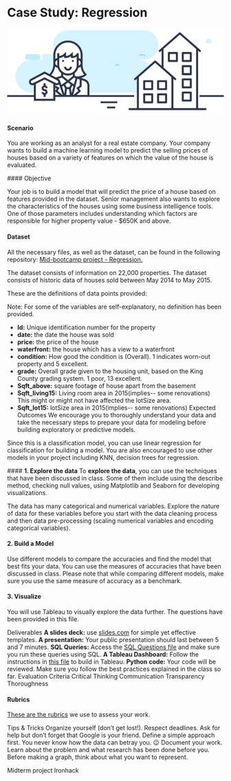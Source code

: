 # Case Study: Regression

![real-state-project.jpeg](https://github.com/marimor62/Midtermproject-Housing/blob/main/real-state-project.jpeg?raw=true)

#### Scenario

You are working as an analyst for a real estate company. Your company wants to build a machine learning model to predict the selling prices of houses based on a variety of features on which the value of the house is evaluated.

#### Objective

Your job is to build a model that will predict the price of a house based on features provided in the dataset. Senior management also wants to explore the characteristics of the houses using some business intelligence tools. One of those parameters includes understanding which factors are responsible for higher property value - $650K and above.

#### Dataset
All the necessary files, as well as the dataset, can be found in the following repository: [Mid-bootcamp project - Regression.](https://github.com/ironhack-edu/data_mid_bootcamp_project_regression)

The dataset consists of information on 22,000 properties. The dataset consists of historic data of houses sold between May 2014 to May 2015.

These are the definitions of data points provided:

Note: For some of the variables are self-explanatory, no definition has been provided.

* **Id:** Unique identification number for the property
* **date:** the date the house was sold
* **price:** the price of the house
* **waterfront:** the house which has a view to a waterfront
* **condition:** How good the condition is (Overall). 1 indicates worn-out property and 5 excellent.
* **grade:** Overall grade given to the housing unit, based on the King County grading system. 1 poor, 13 excellent.
* **Sqft_above:** square footage of house apart from the basement
* **Sqft_living15:** Living room area in 2015(implies-- some renovations) This might or might not have affected the lotSize area.
* **Sqft_lot15:** lotSize area in 2015(implies-- some renovations)
Expected Outcomes
We encourage you to thoroughly understand your data and take the necessary steps to prepare your data for modeling before building exploratory or predictive models.

Since this is a classification model, you can use linear regression for classification for building a model. You are also encouraged to use other models in your project including KNN, decision trees for regression.

#### **1. Explore the data**
To **explore the data**, you can use the techniques that have been discussed in class. Some of them include using the describe method, checking null values, using Matplotlib and Seaborn for developing visualizations.

The data has many categorical and numerical variables. Explore the nature of data for these variables before you start with the data cleaning process and then data pre-processing (scaling numerical variables and encoding categorical variables).

#### **2. Build a Model**
Use different models to compare the accuracies and find the model that best fits your data. You can use the measures of accuracies that have been discussed in class. Please note that while comparing different models, make sure you use the same measure of accuracy as a benchmark.

#### **3. Visualize**
You will use Tableau to visually explore the data further. The questions have been provided in this file.

Deliverables
**A slides deck:** use [slides.com](https://slides.com/) for simple yet effective templates.
**A presentation:** Your public presentation should last between 5 and 7 minutes.
**SQL Queries:** Access the [SQL Questions file](https://github.com/ironhack-edu/data_mid_bootcamp_project_regression/blob/master/sql_questions_regression.md) and make sure you run these queries using SQL.
**A Tableau Dashboard:** Follow the instructions in [this file](https://github.com/ironhack-edu/data_mid_bootcamp_project_regression/blob/master/tableau_regression.md) to build in Tableau.
**Python code:** Your code will be reviewed. Make sure you follow the best practices explained in the class so far.
Evaluation Criteria
Critical Thinking
Communication
Transparency
Thoroughness
#### **Rubrics**
[These are the rubrics](https://education-team-2020.s3-eu-west-1.amazonaws.com/data-analytics/DATA2020-MidBootcamp+Project+Rubrics+-+Sheet1.pdf) we use to assess your work.

Tips & Tricks
Organize yourself (don’t get lost!). Respect deadlines.
Ask for help but don’t forget that Google is your friend.
Define a simple approach first. You never know how the data can betray you. :wink:
Document your work.
Learn about the problem and what research has been done before you.
Before making a graph, think about what you want to represent.


Midterm project Ironhack 
